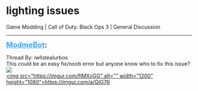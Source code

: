 # lighting issues
Game Modding | Call of Duty: Black Ops 3 | General Discussion

---
<strong style="font-size: 1.4em;"><span style="text-decoration: underline;text-decoration-color: #34a7f9;"><span style="color:#34a7f9;">ModmeBot</span></span>:</strong>

<p>Thread By: iwllstealurbos<br />This could be an easy fix/noob error but anyone know who to fix this issue?<br /><img style="max-width: 500px;" src="https://imgur.com/flMXvGG"><br /><a href="https://imgur.com/a/QIG76">&lt;img src=&quot;https://imgur.com/flMXvGG&quot; alt=&quot;&quot; width=&quot;1200&quot; height=&quot;1080&quot;&gt;https://imgur.com/a/QIG76</a></p>

